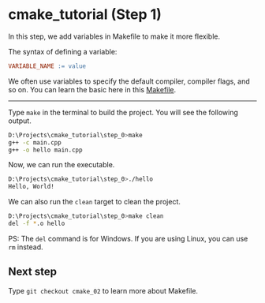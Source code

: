 # cmake_tutorial (Step 1)
In this step, we add variables in Makefile to make it more flexible. 

The syntax of defining a variable:
```makefile
VARIABLE_NAME := value
```

We often use variables to specify the default compiler, compiler flags, and so on. You can learn the basic here in this [Makefile](./Makefile).

---

Type `make` in the terminal to build the project. You will see the following output.

```bash
D:\Projects\cmake_tutorial\step_0>make
g++ -c main.cpp
g++ -o hello main.cpp
```

Now, we can run the executable.

```bash
D:\Projects\cmake_tutorial\step_0>./hello
Hello, World!
```

We can also run the `clean` target to clean the project.

```bash
D:\Projects\cmake_tutorial\step_0>make clean
del -f *.o hello
```

PS: The `del` command is for Windows. If you are using Linux, you can use `rm` instead.

## Next step
Type `git checkout cmake_02` to learn more about Makefile.
